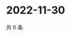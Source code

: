 # 2022-11-30

共 0 条

<!-- BEGIN WEIBO -->
<!-- 最后更新时间 Wed Nov 30 2022 05:13:48 GMT+0800 (China Standard Time) -->

<!-- END WEIBO -->
